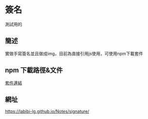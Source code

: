 # 簽名
測試用的

## 簡述
實做手寫簽名並且做成img，目前為直接引用js使用，可使用npm下載套件


## npm 下載路徑&文件
[套件連結](https://github.com/szimek/signature_pad)

## 網址
https://labibi-lg.github.io/Notes/signature/
